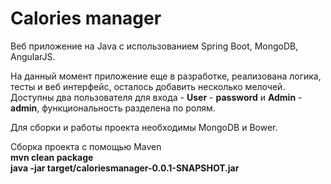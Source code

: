 # Calories manager

Веб приложение на Java с использованием Spring Boot, MongoDB, AngularJS.

На данный момент приложение еще в разработке, реализована логика, тесты и веб интерфейс, осталось добавить несколько мелочей.  
 Доступны два пользователя для входа - __User__ - __password__ и __Admin__ - __admin__, функциональность разделена по ролям.   

Для сборки и работы проекта необходимы MongoDB и Bower.

Сборка проекта c помощью Maven  
__mvn clean package__  
__java -jar target/caloriesmanager-0.0.1-SNAPSHOT.jar__  

